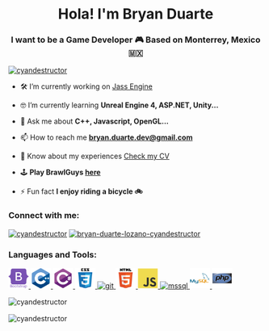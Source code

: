<h1 align="center">Hola! I'm Bryan Duarte</h1>
<h3 align="center">I want to be a Game Developer 🎮 Based on Monterrey, Mexico 🇲🇽</h3>

<p align="left"> <a href="https://twitter.com/cyandestructor" target="blank"><img src="https://img.shields.io/twitter/follow/cyandestructor?logo=twitter&style=for-the-badge" alt="cyandestructor" /></a> </p>

- 🛠 I’m currently working on [Jass Engine](https://github.com/cyandestructor/Jass)

- 🤓 I’m currently learning **Unreal Engine 4, ASP.NET, Unity...**

- 💬 Ask me about **C++, Javascript, OpenGL...**

- 📫 How to reach me **bryan.duarte.dev@gmail.com**

- 📄 Know about my experiences [Check my CV](https://github.com/cyandestructor/cyandestructor/blob/main/EN-CV-2022.pdf)

- 🕹 **Play BrawlGuys [here](https://cyandestructor.github.io/Brawl-Guys/)**

- ⚡ Fun fact **I enjoy riding a bicycle 🚲**

<h3 align="left">Connect with me:</h3>
<p align="left">
<a href="https://twitter.com/cyandestructor" target="blank"><img align="center" src="https://raw.githubusercontent.com/rahuldkjain/github-profile-readme-generator/master/src/images/icons/Social/twitter.svg" alt="cyandestructor" height="30" width="40" /></a>
<a href="https://linkedin.com/in/bryan-duarte-lozano-cyandestructor" target="blank"><img align="center" src="https://raw.githubusercontent.com/rahuldkjain/github-profile-readme-generator/master/src/images/icons/Social/linked-in-alt.svg" alt="bryan-duarte-lozano-cyandestructor" height="30" width="40" /></a>
</p>

<h3 align="left">Languages and Tools:</h3>
<p align="left"> <a href="https://getbootstrap.com" target="_blank"> <img src="https://raw.githubusercontent.com/devicons/devicon/master/icons/bootstrap/bootstrap-plain-wordmark.svg" alt="bootstrap" width="40" height="40"/> </a> <a href="https://www.w3schools.com/cpp/" target="_blank"> <img src="https://raw.githubusercontent.com/devicons/devicon/master/icons/cplusplus/cplusplus-original.svg" alt="cplusplus" width="40" height="40"/> </a> <a href="https://www.w3schools.com/cs/" target="_blank"> <img src="https://raw.githubusercontent.com/devicons/devicon/master/icons/csharp/csharp-original.svg" alt="csharp" width="40" height="40"/> </a> <a href="https://www.w3schools.com/css/" target="_blank"> <img src="https://raw.githubusercontent.com/devicons/devicon/master/icons/css3/css3-original-wordmark.svg" alt="css3" width="40" height="40"/> </a> <a href="https://git-scm.com/" target="_blank"> <img src="https://www.vectorlogo.zone/logos/git-scm/git-scm-icon.svg" alt="git" width="40" height="40"/> </a> <a href="https://www.w3.org/html/" target="_blank"> <img src="https://raw.githubusercontent.com/devicons/devicon/master/icons/html5/html5-original-wordmark.svg" alt="html5" width="40" height="40"/> </a> <a href="https://developer.mozilla.org/en-US/docs/Web/JavaScript" target="_blank"> <img src="https://raw.githubusercontent.com/devicons/devicon/master/icons/javascript/javascript-original.svg" alt="javascript" width="40" height="40"/> </a> <a href="https://www.microsoft.com/en-us/sql-server" target="_blank"> <img src="https://www.svgrepo.com/show/303229/microsoft-sql-server-logo.svg" alt="mssql" width="40" height="40"/> </a> <a href="https://www.mysql.com/" target="_blank"> <img src="https://raw.githubusercontent.com/devicons/devicon/master/icons/mysql/mysql-original-wordmark.svg" alt="mysql" width="40" height="40"/> </a> <a href="https://www.php.net" target="_blank"> <img src="https://raw.githubusercontent.com/devicons/devicon/master/icons/php/php-original.svg" alt="php" width="40" height="40"/> </a> </p>

<p><img align="center" src="https://github-readme-stats.vercel.app/api/top-langs?username=cyandestructor&show_icons=true&theme=tokyonight&locale=en&layout=compact" alt="cyandestructor" /></p>

<p><img align="center" src="https://github-readme-streak-stats.herokuapp.com/?user=cyandestructor&theme=dark" alt="cyandestructor" /></p>
